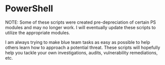# PowerShell
NOTE: Some of these scripts were created pre-depreciation of certain PS modules and may no longer work. I will eventually update these scripts to utilize the appropriate modules.

I am always trying to make blue team tasks as easy as possible to help others learn how to approach a potential threat. These scripts will hopefully help you tackle your own investigations, audits, vulnerability remediations, etc.
